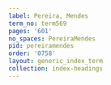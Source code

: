 ```yaml
---
label: Pereira, Mendes
term_no: term569
pages: '601'
no_spaces: PereiraMendes
pid: pereiramendes
order: '0758'
layout: generic_index_term
collection: index-headings
---
```

